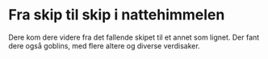 # Fra skip til skip i nattehimmelen

Dere kom dere videre fra det fallende skipet til et annet som lignet. Der fant dere også goblins, med flere altere og diverse verdisaker.